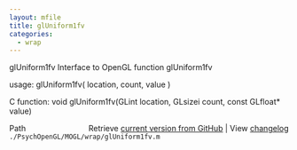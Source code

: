 ```yaml
---
layout: mfile
title: glUniform1fv
categories:
  - wrap
---
```


glUniform1fv  Interface to OpenGL function glUniform1fv

usage:  glUniform1fv\( location, count, value \)

C function:  void glUniform1fv\(GLint location, GLsizei count, const GLfloat\* value\)


<div class="code_header" style="text-align:right;">
  <span style="float:left;">Path&nbsp;&nbsp;</span> <span class="counter">Retrieve <a href=
  "https://raw.github.com/Psychtoolbox-3/Psychtoolbox-3/beta/./PsychOpenGL/MOGL/wrap/glUniform1fv.m">current version from GitHub</a> | View <a href=
  "https://github.com/Psychtoolbox-3/Psychtoolbox-3/commits/beta/./PsychOpenGL/MOGL/wrap/glUniform1fv.m">changelog</a></span>
</div>
<div class="code">
  <code>./PsychOpenGL/MOGL/wrap/glUniform1fv.m</code>
</div>
